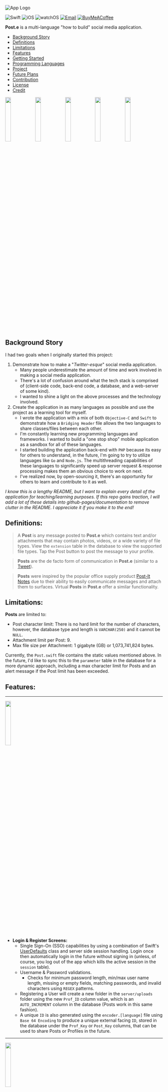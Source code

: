 ![App Logo](./images/demo_banner.png)

![Swift](https://img.shields.io/badge/Swift-5-orange?style=for-the-badge&logo=swift)
![iOS](https://img.shields.io/badge/iOS-16.2-red?style=for-the-badge&logo=apple)
![watchOS](https://img.shields.io/badge/watchOS-9.1-green?style=for-the-badge&logo=apple)
[![Email](https://img.shields.io/badge/email-contact_me-9cf?style=for-the-badge&logo=gmail)](mailto:scott.grivner@gmail.com)
[![BuyMeACoffee](https://img.shields.io/badge/donate-buy_me_a_coffee-yellow?style=for-the-badge&logo=buymeacoffee&color=ffdd00)](https://www.buymeacoffee.com/scottgriv)

**Post.e** is a multi-language "how to build" social media application.

- [Background Story](#background-story)
- [Definitions](#definitions)
- [Limitations](#limitations)
- [Features](#features)
- [Getting Started](#getting-started)
- [Programming Languages](#programming-languages)
- [Project](#project)
- [Future Plans](#future-plans)
- [Contribution](#contribution)
- [License](#license)
- [Credit](#credit)

<img src="./images/phone_feed.gif" width="19%" height="19%"/><img src="./images/phone_post.gif" width="19%" height="19%"/><img src="./images/phone_splash.png" width="19%" height="19%"/><img src="./images/phone_profile.gif" width="19%" height="19%"/><img src="./images/phone_interaction.gif" width="19%" height="19%"/>

## Background Story

I had two goals when I originally started this project:
1. Demonstrate how to make a "*Twitter-esque*" social media application.
    - Many people underestimate the amount of time and work involved in making a social media application.
    - There's a lot of confusion around what the tech stack is comprised of (client-side code, back-end code, a database, and a web-server of some kind).
    - I wanted to shine a light on the above processes and the technology involved.
2. Create the application in as many languages as possible and use the project as a learning tool for myself.
    - I wrote the application with a mix of both `Objective-C` and `Swift` to demonstrate how a `Bridging Header` file allows the two languages to share classes/files between each other. 
    - I'm constantly learning new programming languages and frameworks. I wanted to build a "one stop shop" mobile application as a sandbox for all of these languages.
    - I started building the application back-end with ``PHP`` because its easy for others to understand, in the future, I'm going to try to utilize languages like ``Go`` and ``Node.js``. The multithreading capabilities of these languages to significantly speed up server request & response processing makes them an obvious choice to work on next.
    - I've realized now, by open-sourcing it, there's an opportunity for others to learn and contribute to it as well.
    
*I know this is a lengthy README, but I want to explain every detail of the application for teaching/learning purposes. If this repo gains traction, I will add a lot of these details into github-pages/documentation to remove clutter in the README. I appreciate it if you make it to the end!*

## Definitions:
> A **Post** is any message posted to **Post.e** which contains text and/or attachments that may contain photos, videos, or a wide variety of file types. View the `extension` table in the database to view the supported file types. Tap the Post button to post the message to your profile.

> **Posts** are the de facto form of communication in **Post.e** (similar to a [Tweet](https://help.twitter.com/en/resources/new-user-faq)).

> **Posts** were inspired by the popular office supply product [Post-It Notes](https://en.wikipedia.org/wiki/Post-it_Note) due to their ability to easily communicate messages and attach them to surfaces. Virtual **Posts** in **Post.e** offer a similar functionality. 

## Limitations:
**Posts** are limited to:
- Post character limit: There is no hard limit for the number of characters, however, the database type and length is `VARCHAR(250)` and it cannot be `NULL`.
- Attachment limit per Post: 9.
- Max file size per Attachment: 1 gigabyte (GB) or 1,073,741,824 bytes.

Currently, the `Post.swift` file contains the static values mentioned above. In the future, I'd like to sync this to the `parameter` table in the database for a more dynamic approach, including a max character limit for Posts and an alert message if the Post limit has been exceeded.

## Features:
--- 
<img src="./images/phone_login-register.gif" width="19%" height="19%"/>

- **Login & Register Screens:** 
    - Single Sign-On (SSO) capabilities by using a combination of Swift's [UserDefaults](https://developer.apple.com/documentation/foundation/userdefaults) class and server side session handling. Login once then automatically login in the future without signing in (unless, of course, you log out of the app which kills the active session in the `session` table).
    - Username & Password validations.
        - Checks for minimum password length, min/max user name length, missing or empty fields, matching passwords, and invalid characters using `REGEX` patterns. 
    - Registering a User will create a new folder in the `server/uploads` folder using the new `Prof_ID` column value, which is an `AUTO_INCREMENT` column in the database (Posts work in this same fashion).
    - A unique `ID` is also generated using the `encoder.[language]` file using `Base 64 Encoding` to produce a unique external facing `ID`, stored in the database under the `Prof_Key` or `Post_Key` columns, that can be used to share Posts or Profiles in the future.
---
<img src="./images/phone_config.gif" width="19%" height="19%"/>

- **Configure Programming Language Screens:** <br>
    - Pick the server side language you want **Post.e** to use. This will route the requests to the toggled language folder.
---
<img src="./images/phone_feed.gif" width="19%" height="19%"/>

- **Feed Screen:** <br>
    - Sort Posts by *Newest*:
        - *Newest* consists of the most *recent* posts using the `Post_Created` date column in descending order.
        - `WHERE Post_Created DESC`.
    - Sort Posts by the *Home* experience:
        - *Home* uses a number of columns to create a fun user feed experience using the below `WHERE` clause:
        - `WHERE Post_Love_Count DESC, Post_Pin_Count DESC, Post_Reply_Count, Post_Created DESC`.
    - Click on the Profile name to segue to the user Profile screen.
---
<img src="./images/phone_interaction.gif" width="19%" height="19%"/>

- **Interaction Screen:** <br>
    - View New Users on the App.
    - Click on the Profile name to segue to the user Profile screen.
    - Follow or Unfollow users directly from this screen.
---
<img src="./images/phone_profile.gif" width="19%" height="19%"/>

- **Profile Screen:** <br>
    - Interactive Follower, Following, and Post count buttons that will segue to the Interaction screen when clicked.
    - Profile picture display.
    - Click the Profile tab icon to scroll to the top.
    - Pull refresh to get the most recent Posts.
    - Post button to create new Posts.
    - Order your Posts on your Profile Feed by: Newest, Oldest, Loved, Pinned, Replied counts in descending order.
    - Edit Profile
        - Change your Profile picture (take a photo or select one from your library).
        - Remove your Profile picture - setting it to the default placeholder image.
        - Update your Profile Username (it must be unique) and Profile Name.
        - Delete your Profile.
    - Scroll to the bottom of the Table, Posts will load in 25 Post chunks. If the Post # > 25, a request will be sent to the server and an activity indicator will be shown in the Table footer as it fetches the next chunk of 25.
    - Within the Post Cell:
        - Preview & Save Attachments.
        - Pin a Post (which will be displayed on your own Profile).
        - Reply to a Post.
        - Love a Post.
    - Click on the Profile name to segue to the user Profile screen.
---
<img src="./images/phone_post.gif" width="19%" height="19%"/><img src="./images/phone_attachments.png" width="19%" height="19%"/>

- **Post Screen:** <br>
    - Type up a Post.
    - Cancel the Post by clicking the Cancel button or the visible Profile Screen.
    - Add Photos/Videos from your Camera or Photo Library.
    - Add Attachments (**Post.e** comes with a demo directory with a few files ready to select) - see screenshot above.
    - Submit the Post to the server.
---
<img src="./images/phone_settings-logout.gif" width="19%" height="19%"/>

- **Settings:** <br>
    - About section to view the current **Post.e** version number (derived from the `info.plist` value of `CFBundleShortVersionString`).
    - Open Source Libraries used to create **Post.e** and their related LICENSE files.
    - Language Selection displays your current Device Language, available Languages supported by **Post.e** as well as a link to your Settings screen to change your device language (this will cause the application to restart as per Apple).
    - Directory Settings displays your current folder directory used to select files for Post Attachments. Toggle the "Use Sample Directory" switch to use the sample files provided with **Post.e** by default or not.
    - Change your Password
    - Logout of the Application (which will also kill the session on the server).
---
 <img src="./images/watch_support.gif" width="45%" height="45%"/>

- **watchOS Support:** <br>
    - Post to your Profile using audio to text or by typing in the text using the watch keyboard.
---
<img src="./images/phone_language_support.gif" width="19%" height="19%"/><img src="./images/watch_language_support.png" width="19%" height="19%"/>

- **Language Support:** <br>
    - English and Russian language support using [Localization](https://developer.apple.com/localization/). Query the `language` table in the database to view the supported languages.
---
<img src="./images/phone_dark_support.gif" width="19%" height="19%"/>

- **Dark Mode Support:** <br>
    - Easily toggle Designs between Light and Dark Mode.
---
- **API:**
    - Navigate to the `api` folder to access the API collection `.json` file used to import APIs into Postman. 
    - Open the `apis.[language]` file to view the list of available APIs and usage. 
    
## Getting Started
- Download the application from here, Github.
- Place the `server` file on your web server.
- Ensure you have the proper language frameworks and versions installed to integrate **Post.e** with. 
    - See [Programming Languages](#programming-languages) below for the current list of version numbers.
- Import the provided `MySQL` database structure into your database using either the `db/mysql/post-e.sql` file or the `db/mysql/post-e_demo.sql` file.
    - The `post-e.sql` file is a blank/empty database/sandbox.
    - The `post-e_demo.sql` file contains sample data (recommended for demoing or learning purposes).
- Edit the `resources/config.ini` file with your database credentials.
    - This will be used to connect to the database in all language variations. 
- Ensure the proper ports are open for your `localhost` web server and database.
- Run the **Post.e** app in `Xcode` located in the `mobile/ios` folder.
    - Change your scheme to `Post.e-Test` to view Profile ID and Post ID values in the Tableview.
    - **Post.e** was tested with the following devices/simulators:
        - iPhone 14 Pro Max
        - iPhone 14 Plus
        - Apple Watch Series 8 (41mm)
        - Apple Watch Series 8 (45mm)
        - More Devices to be added in the future (layouts may vary due to constraint issues depending on your unsupported Device)
- Login with the following:
    - If you're using the Demo database, login with the following credentials: 
        - **User:** Demo123
        - **Password:** appdev123
    - If you're using the empty database, you will have to build up the app database by registering new users.
- Click Login! Enjoy!

**NOTE:** 
- All of the demo accounts in the database use the password above. 
- Passwords are hashed using `SHA512` and `Salted`.
- The demo accounts consist of quotes from famous individuals that have inspired me through their works and words.

## Programming Languages

Below is a running list of languages currently supported by **Post.e**:

| **Language & Progress:**                                                                                            | **Version** |
|---------------------------------------------------------------------------------------------------------------------|-------------|
|  ![Swift](https://img.shields.io/badge/Swift-complete-success?style=for-the-badge&logo=swift)                       | 5.7         |
|  ![Obj-C](https://img.shields.io/badge/Obj--C-complete-success?style=for-the-badge&logo=apple)                      | 4.0         |
|  ![PHP](https://img.shields.io/badge/PHP-complete-success?style=for-the-badge&logo=php)                             | 8.1.6       |
|  ![Python](https://img.shields.io/badge/Python-in_progress-important?style=for-the-badge&logo=python)               | 3.11.0      |
|  ![Node.js](https://img.shields.io/badge/Node.js-in_progress-important?style=for-the-badge&logo=nodejs)             | 18.12.1     |
|  ![Ruby](https://img.shields.io/badge/Ruby-in_progress-important?style=for-the-badge&logo=ruby)                     | 2.6.10      |
|  ![Go](https://img.shields.io/badge/Go-in_progress-important?style=for-the-badge&logo=go)                           | 1.19.3      |
|  ![Rust](https://img.shields.io/badge/Rust-open-critical?style=for-the-badge&logo=rust)                             | 1.64.0      |
|  ![Perl](https://img.shields.io/badge/Perl-open-critical?style=for-the-badge&logo=perl)                             | 5.30.3      |
|  ![Java](https://img.shields.io/badge/Java-open-critical?style=for-the-badge)                                       | 17.0.5      |
|  ![MariaDB](https://img.shields.io/badge/MariaDB-complete-success?style=for-the-badge&logo=mysql)                     | 10.4.21     |

## Project

Please reference the GitHub Project tab inside this Repo to get a good understanding of where I'm currently at with the overall project. Issues and enhancements will also be tracked there as well.

## Future Plans

- Besides making **Post.e** compatible with more back-end languages, devices, and the tasks mentioned in the Backlog (i.e. Editing Posts, Push Notifications, etc.), I'm considering eventually hosting it on a server so it's not constrained to a local environment. This way, the demo will have a sandbox for everyone to interact in. I don't plan on making it an actual social media app - it was created as a learning tool for all, and I'd like to keep it that way.
- I designed the app icons and banners myself, however, as you all know - Design is a full time job and hard to balance with programming. A lot of the buttons and interactive icons were taken from free design websites. I'd like to eventually create and plug in custom designs into the application for a better user experience and flow.
- I intend to add more documentation around app navigation as well as an in-depth dive into the underlying technology used within the app. As I mentioned above, I want this to be used as a learning tool and solid documentation is a *must have* as a teaching tool; I will probably utilize github-pages or a seperate markdown file for documentation (stay tuned).

## Contribution

I'm looking forward to working with others on this project over time (of course, when time is permitted) and seeing where it goes. Feel free to Fork the Repo and submit a Pull Request if you've contributed to it in some way. If you're going to Fork the project or Clone it for your own purposes, all I ask is that you follow the attached license as well as giving me credit using the below **Credit** block. I spent a lot of time on this and I'm proud of how it turned out, I'm more than happy to open-source it to help others as long as credit is given and no profit is gained from it in return; this is "the people's" social media app. 

Feel free to reach out to me using my email below if you have any questions or suggestions.

Thanks and enjoy! (and I appreciate it if you've read this far - you're a legend!)

## License
**Post.e** is released under the **GNU GPLv3 License**. [See LICENSE](LICENSE) for details.

## Credit
**Author:** Scott Grivner <br>
**Email:** scott.grivner@gmail.com <br>
**Website:** [scottgrivner.dev](https://www.scottgriv.dev) <br>
**Reference:** [Main Branch](https://github.com/scottgriv/Post.e) <br>
<img src="./images/demo_icon.png" width="5%" height="5%"/>
